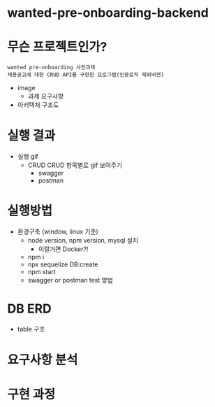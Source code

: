 # wanted-pre-onboarding-backend

# 무슨 프로젝트인가?

```
wanted pre-onboarding 사전과제
채용공고에 대한 CRUD API를 구현한 프로그램(인증로직 제외버젼)
```

- image
  - 과제 요구사항
- 아키텍처 구조도

# 실행 결과

- 실행 gif
  - CRUD
    CRUD 항목별로 gif 보여주기
    - swagger
    - postman

# 실행방법

- 환경구축 (window, linux 기준)
  - node version, npm version, mysql 설치
    - 이럴거면 Docker?!
  - npm i
  - npx sequelize DB:create
  - npm start
  - swagger or postman test 방법

# DB ERD

- table 구조

# 요구사항 분석

# 구현 과정
